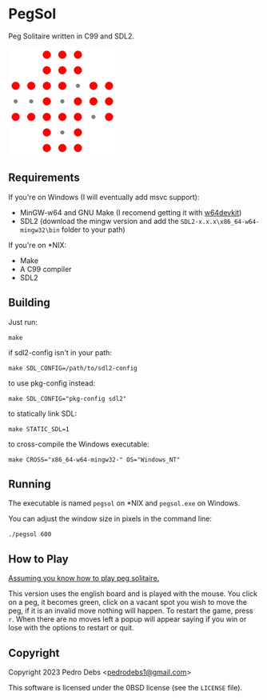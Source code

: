 # PegSol

Peg Solitaire written in C99 and SDL2.

![screenshot](img.jpg)

## Requirements

If you're on Windows (I will eventually add msvc support):

 - MinGW-w64 and GNU Make (I recomend getting it with [w64devkit](https://github.com/skeeto/w64devkit))
 - SDL2 (download the mingw version and add the `SDL2-x.x.x\x86_64-w64-mingw32\bin` folder to your path)

If you're on \*NIX:

 - Make
 - A C99 compiler
 - SDL2

## Building

Just run:

    make

if sdl2-config isn't in your path:

    make SDL_CONFIG=/path/to/sdl2-config

to use pkg-config instead:

    make SDL_CONFIG="pkg-config sdl2"

to statically link SDL:

    make STATIC_SDL=1

to cross-compile the Windows executable:

    make CROSS="x86_64-w64-mingw32-" OS="Windows_NT"

## Running

The executable is named `pegsol` on \*NIX and `pegsol.exe` on Windows.

You can adjust the window size in pixels in the command line:

    ./pegsol 600

## How to Play

[Assuming you know how to play peg solitaire.](https://en.wikipedia.org/wiki/Peg_solitaire)

This version uses the english board and is played with the mouse. You click on
a peg, it becomes green, click on a vacant spot you wish to move the peg, if it
is an invalid move nothing will happen. To restart the game, press `r`. When
there are no moves left a popup will appear saying if you win or lose with the
options to restart or quit.

## Copyright 

Copyright 2023 Pedro Debs &lt;<pedrodebs1@gmail.com>&gt;

This software is licensed under the 0BSD license (see the `LICENSE` file).

